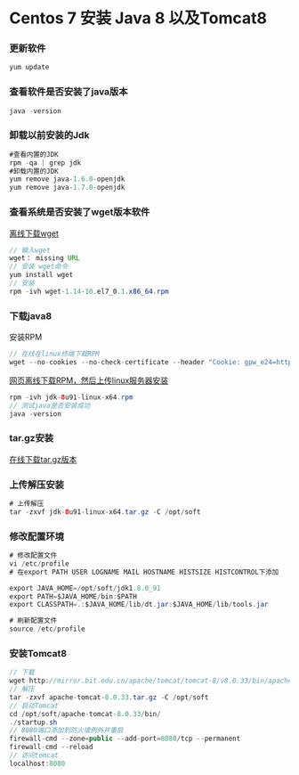 # Centos 7 安装 Java 8 以及Tomcat8

### 更新软件

```java
yum update
```

### 查看软件是否安装了java版本

```java
java -version
```

### 卸载以前安装的Jdk

```java
#查看内置的JDK
rpm -qa | grep jdk
#卸载内置的JDK
yum remove java-1.6.0-openjdk
yum remove java-1.7.0-openjdk

```

### 查看系统是否安装了wget版本软件

[离线下载wget](http://mirrors.163.com/centos/7.2.1511/os/x86_64/Packages/wget-1.14-10.el7_0.1.x86_64.rpm)

```java
// 输入wget
wget： missing URL
// 安装 wget命令
yum install wget
// 安装
rpm -ivh wget-1.14-10.el7_0.1.x86_64.rpm
```

### 下载java8 

安装RPM

```java
// 在线在linux终端下载RPM
wget --no-cookies --no-check-certificate --header "Cookie: gpw_e24=http%3A%2F%2Fwww.oracle.com%2F; oraclelicense=accept-securebackup-cookie" "http://download.oracle.com/otn-pub/java/jdk/8u91-b14/jdk-8u91-linux-x64.rpm"
```

[网页离线下载RPM，然后上传linux服务器安装](http://download.oracle.com/otn-pub/java/jdk/8u91-b14/jdk-8u91-linux-x64.rpm?AuthParam=1462805862_8be369be38fdce92bf8162c929be817b)

```java
rpm -ivh jdk-8u91-linux-x64.rpm
// 测试java是否安装成功
java -version
```

### tar.gz安装

[在线下载tar.gz版本](http://download.oracle.com/otn-pub/java/jdk/8u91-b14/jdk-8u91-linux-x64.tar.gz?AuthParam=1462934736_6fb6b206c0b3018e3ad5642e2893687b)

### 上传解压安装

```java
# 上传解压
tar -zxvf jdk-8u91-linux-x64.tar.gz -C /opt/soft
```

### 修改配置环境

```java
# 修改配置文件
vi /etc/profile
# 在export PATH USER LOGNAME MAIL HOSTNAME HISTSIZE HISTCONTROL下添加

export JAVA_HOME=/opt/soft/jdk1.8.0_91
export PATH=$JAVA_HOME/bin:$PATH
export CLASSPATH=.:$JAVA_HOME/lib/dt.jar:$JAVA_HOME/lib/tools.jar

# 刷新配置文件
source /etc/profile
```

### 安装Tomcat8

```java
// 下载
wget http://mirror.bit.edu.cn/apache/tomcat/tomcat-8/v8.0.33/bin/apache-tomcat-8.0.33.tar.gz
// 解压
tar -zxvf apache-tomcat-8.0.33.tar.gz -C /opt/soft
// 启动Tomcat
cd /opt/soft/apache-tomcat-8.0.33/bin/
./startup.sh
// 8080端口添加到防火墙例外并重启
firewall-cmd --zone=public --add-port=8080/tcp --permanent
firewall-cmd --reload
// 访问tomcat
localhost:8080
```

